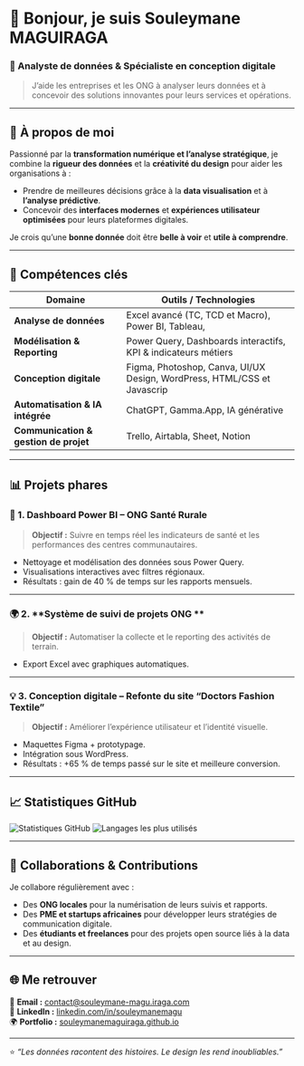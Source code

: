 # 👋 Bonjour, je suis Souleymane MAGUIRAGA  
### 🎯 Analyste de données & Spécialiste en conception digitale  
> J’aide les entreprises et les ONG à analyser leurs données et à concevoir des solutions innovantes pour leurs services et opérations.

---

## 🚀 À propos de moi

Passionné par la **transformation numérique et l’analyse stratégique**, je combine la **rigueur des données** et la **créativité du design** pour aider les organisations à :
- Prendre de meilleures décisions grâce à la **data visualisation** et à **l’analyse prédictive**.  
- Concevoir des **interfaces modernes** et **expériences utilisateur optimisées** pour leurs plateformes digitales.  

Je crois qu’une **bonne donnée** doit être **belle à voir** et **utile à comprendre**.

---

## 🧠 Compétences clés

| Domaine | Outils / Technologies |
|----------|----------------------|
| **Analyse de données** | Excel avancé (TC, TCD et Macro), Power BI, Tableau,|
| **Modélisation & Reporting** | Power Query, Dashboards interactifs, KPI & indicateurs métiers |
| **Conception digitale** | Figma, Photoshop, Canva, UI/UX Design, WordPress, HTML/CSS et Javascrip |
| **Automatisation & IA intégrée** | ChatGPT, Gamma.App, IA générative |
| **Communication & gestion de projet** | Trello, Airtabla, Sheet, Notion|
---

## 📊 Projets phares
### 🧩 1. **Dashboard Power BI – ONG Santé Rurale**
> **Objectif :** Suivre en temps réel les indicateurs de santé et les performances des centres communautaires.  
- Nettoyage et modélisation des données sous Power Query.  
- Visualisations interactives avec filtres régionaux.  
- Résultats : gain de 40 % de temps sur les rapports mensuels.  
---
### 🌍 2. **Système de suivi de projets ONG **
> **Objectif :** Automatiser la collecte et le reporting des activités de terrain.  
- Export Excel avec graphiques automatiques.  
---
### 💡 3. **Conception digitale – Refonte du site “Doctors Fashion Textile”**
> **Objectif :** Améliorer l’expérience utilisateur et l’identité visuelle.  
- Maquettes Figma + prototypage.  
- Intégration sous WordPress.  
- Résultats : +65 % de temps passé sur le site et meilleure conversion.  

---

## 📈 Statistiques GitHub

![Statistiques GitHub](https://github-readme-stats.vercel.app/api?username=tonprofil&show_icons=true&theme=tokyonight)
![Langages les plus utilisés](https://github-readme-stats.vercel.app/api/top-langs/?username=tonprofil&layout=compact&theme=tokyonight)

---

## 🤝 Collaborations & Contributions
Je collabore régulièrement avec :
- Des **ONG locales** pour la numérisation de leurs suivis et rapports.  
- Des **PME et startups africaines** pour développer leurs stratégies de communication digitale.  
- Des **étudiants et freelances** pour des projets open source liés à la data et au design.

---

## 🌐 Me retrouver
📩 **Email :** contact@souleymane-magu.iraga.com  
💼 **LinkedIn :** [linkedin.com/in/souleymanemagu](https://linkedin.com/in/souleymanemagu)  
🌍 **Portfolio :** [souleymanemaguiraga.github.io](https://souleymanemaguiraga.github.io)

---

⭐ *“Les données racontent des histoires. Le design les rend inoubliables.”*
